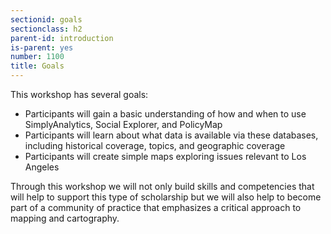 ```yaml
---
sectionid: goals
sectionclass: h2
parent-id: introduction
is-parent: yes
number: 1100
title: Goals
---
```


This workshop has several goals:

* Participants will gain a basic understanding of how and when to use SimplyAnalytics, Social Explorer, and PolicyMap
* Participants will learn about what data is available via these databases, including historical coverage, topics, and geographic coverage
* Participants will create simple maps exploring issues relevant to Los Angeles


Through this workshop we will not only build skills and competencies that will help to support this type of scholarship but we will also help to become part of a community of practice that emphasizes a critical approach to mapping and cartography. 
 


